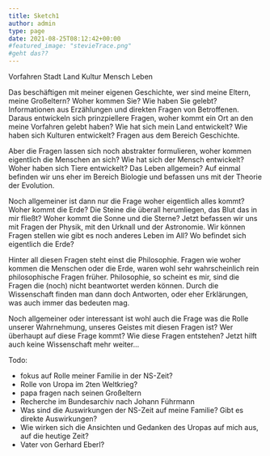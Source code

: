 ```yaml
---
title: Sketch1
author: admin
type: page
date: 2021-08-25T08:12:42+00:00
#featured_image: "stevieTrace.png"
#geht das?? 
---
```



Vorfahren
Stadt
Land
Kultur
Mensch
Leben

Das beschäftigen mit meiner eigenen Geschichte, wer sind meine Eltern, meine Großeltern?
Woher kommen Sie? Wie haben Sie gelebt? Informationen aus Erzählungen und direkten Fragen
von Betroffenen. 
Daraus entwickeln sich prinzpiellere Fragen, woher kommt ein Ort an den meine Vorfahren
gelebt haben? Wie hat sich mein Land entwickelt? Wie haben sich Kulturen entwickelt? Fragen aus dem Bereich Geschichte.

Aber die Fragen lassen sich noch abstrakter formulieren, woher kommen eigentlich die Menschen
an sich? Wie hat sich der Mensch entwickelt? Woher haben sich Tiere entwickelt? Das Leben
allgemein? Auf einmal befinden wir uns eher im Bereich Biologie und befassen uns mit der 
Theorie der Evolution. 

Noch allgemeiner ist dann nur die Frage woher eigentlich alles kommt? Woher kommt die Erde?
Die Steine die überall herumliegen, das Blut das in mir fließt? Woher kommt die Sonne und die Sterne?
Jetzt befassen wir uns mit Fragen der Physik, mit den Urknall und der Astronomie. 
Wir können Fragen stellen wie gibt es noch anderes Leben im All? Wo befindet sich eigentlich die Erde?

Hinter all diesen Fragen steht einst die Philosophie. Fragen wie woher kommen die Menschen oder die Erde, 
waren wohl sehr wahrscheinlich rein philosophische Fragen früher. Philosophie, so scheint es mir, 
sind die Fragen die (noch) nicht beantwortet werden können. Durch die Wissenschaft finden man dann doch Antworten, oder eher
Erklärungen, was auch immer das bedeuten mag. 

Noch allgemeiner oder interessant ist wohl auch die Frage was die Rolle unserer Wahrnehmung, 
unseres Geistes mit diesen Fragen ist? Wer überhaupt auf diese Frage kommt? Wie diese Fragen entstehen?
Jetzt hilft auch keine Wissenschaft mehr weiter...

Todo:
- fokus auf Rolle meiner Familie in der NS-Zeit?
- Rolle von Uropa im 2ten Weltkrieg?
- papa fragen nach seinen Großeltern
- Recherche im Bundesarchiv nach Johann Führmann
- Was sind die Auswirkungen der NS-Zeit auf meine Familie? Gibt es direkte Auswirkungen? 
- Wie wirken sich die Ansichten und Gedanken des Uropas auf mich aus, auf die heutige Zeit?
- Vater von Gerhard Eberl?